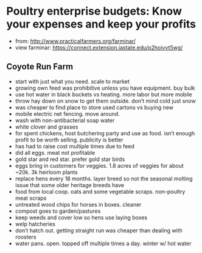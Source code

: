 # Poultry enterprise budgets: Know your expenses and keep your profits
* from: http://www.practicalfarmers.org/farminar/
* view farminar: https://connect.extension.iastate.edu/p2hoivvt5wg/

## Coyote Run Farm
* start with just what you need. scale to market
* growing own feed was prohibitive unless you have equipment. buy bulk
* use hot water in black buckets vs heating. more labor but more mobile
* throw hay down on snow to get them outside. don’t mind cold just snow
* was cheaper to find place to store used cartons vs buying new
* mobile electric net fencing. move around.
* wash with non-antibacterial soap water
* white clover and grasses
* for spent chickens, host butchering party and use as food. isn’t enough profit to be worth selling. publicity is better
* has had to raise cost multiple times due to feed
* did all eggs. meat not profitable
* gold star and red star. prefer gold star birds
* eggs bring in customers for veggies. 1.8 acres of veggies for about ~20k. 3k heirloom plants
* replace hens every 18 months. layer breed so not the seasonal molting issue that some older heritage breeds have
* food from local coop. oats and some vegetable scraps. non-poultry meat scraps
* untreated wood chips for horses in boxes. cleaner
* compost goes to garden/pastures
* keep weeds and cover low so hens use laying boxes
* welp hatcheries
* don’t hatch out. getting straight run was cheaper than dealing with roosters
* water pans. open. topped off multiple times a day. winter w/ hot water